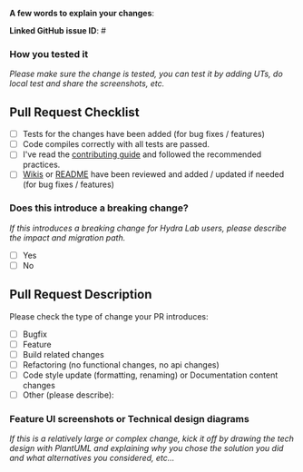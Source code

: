 <!-- Please provide brief information about the PR, what it contains & its purpose, new behaviors after the change. And let us know here if you need any help: https://github.com/microsoft/HydraLab/issues/new -->

**A few words to explain your changes**:  

**Linked GitHub issue ID**: #  

### How you tested it
*Please make sure the change is tested, you can test it by adding UTs, do local test and share the screenshots, etc.*

## Pull Request Checklist
<!-- Put an x in the boxes that apply. This is simply a reminder of what we are going to look for before merging your code. -->

- [ ] Tests for the changes have been added (for bug fixes / features)
- [ ] Code compiles correctly with all tests are passed.
- [ ] I've read the [contributing guide](https://github.com/microsoft/HydraLab/blob/main/CONTRIBUTING.md#making-changes-to-the-code) and followed the recommended practices.
- [ ] [Wikis](https://github.com/microsoft/HydraLab/wiki) or [README](https://github.com/microsoft/HydraLab/blob/main/README.md) have been reviewed and added / updated if needed (for bug fixes / features)

### Does this introduce a breaking change?
*If this introduces a breaking change for Hydra Lab users, please describe the impact and migration path.*

- [ ] Yes
- [ ] No

## Pull Request Description

Please check the type of change your PR introduces:
- [ ] Bugfix
- [ ] Feature
- [ ] Build related changes
- [ ] Refactoring (no functional changes, no api changes)
- [ ] Code style update (formatting, renaming) or Documentation content changes
- [ ] Other (please describe): 

### Feature UI screenshots or Technical design diagrams
*If this is a relatively large or complex change, kick it off by drawing the tech design with PlantUML and explaining why you chose the solution you did and what alternatives you considered, etc...*

